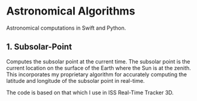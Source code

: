 # Astronomical Algorithms
Astronomical computations in Swift and Python.

## 1. Subsolar-Point
Computes the subsolar point at the current time. The subsolar point is the current location on the surface of the Earth where the Sun is at the zenith. This incorporates my proprietary algorithm for accurately computing the latitude and longitude of the subsolar point in real-time.

The code is based on that which I use in ISS Real-Time Tracker 3D.
